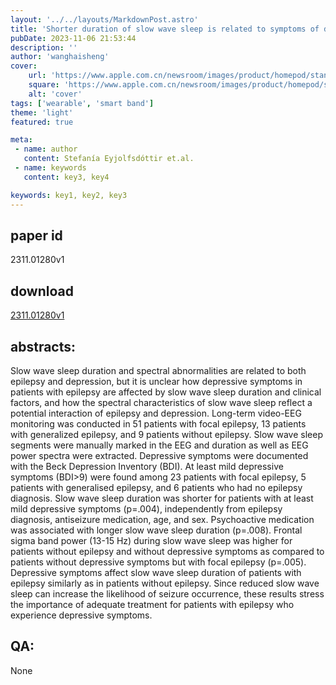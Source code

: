 ```yaml
---
layout: '../../layouts/MarkdownPost.astro'
title: 'Shorter duration of slow wave sleep is related to symptoms of depression in patients with epilepsy'
pubDate: 2023-11-06 21:53:44
description: ''
author: 'wanghaisheng'
cover:
    url: 'https://www.apple.com.cn/newsroom/images/product/homepod/standard/Apple-HomePod-hero-230118_big.jpg.large_2x.jpg'
    square: 'https://www.apple.com.cn/newsroom/images/product/homepod/standard/Apple-HomePod-hero-230118_big.jpg.large_2x.jpg'
    alt: 'cover'
tags: ['wearable', 'smart band'] 
theme: 'light'
featured: true

meta:
 - name: author
   content: Stefanía Eyjolfsdóttir et.al.
 - name: keywords
   content: key3, key4

keywords: key1, key2, key3
---
```


## paper id
2311.01280v1
## download
[2311.01280v1](http://arxiv.org/abs/2311.01280v1)
## abstracts:
Slow wave sleep duration and spectral abnormalities are related to both epilepsy and depression, but it is unclear how depressive symptoms in patients with epilepsy are affected by slow wave sleep duration and clinical factors, and how the spectral characteristics of slow wave sleep reflect a potential interaction of epilepsy and depression. Long-term video-EEG monitoring was conducted in 51 patients with focal epilepsy, 13 patients with generalized epilepsy, and 9 patients without epilepsy. Slow wave sleep segments were manually marked in the EEG and duration as well as EEG power spectra were extracted. Depressive symptoms were documented with the Beck Depression Inventory (BDI). At least mild depressive symptoms (BDI>9) were found among 23 patients with focal epilepsy, 5 patients with generalised epilepsy, and 6 patients who had no epilepsy diagnosis. Slow wave sleep duration was shorter for patients with at least mild depressive symptoms (p=.004), independently from epilepsy diagnosis, antiseizure medication, age, and sex. Psychoactive medication was associated with longer slow wave sleep duration (p=.008). Frontal sigma band power (13-15 Hz) during slow wave sleep was higher for patients without epilepsy and without depressive symptoms as compared to patients without depressive symptoms but with focal epilepsy (p=.005). Depressive symptoms affect slow wave sleep duration of patients with epilepsy similarly as in patients without epilepsy. Since reduced slow wave sleep can increase the likelihood of seizure occurrence, these results stress the importance of adequate treatment for patients with epilepsy who experience depressive symptoms.
## QA:
None
